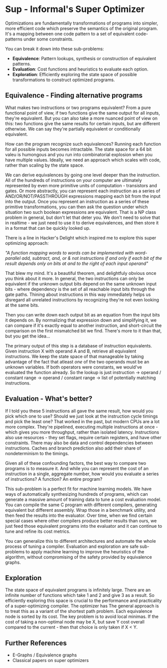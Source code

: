 # Sup - Informal's Super Optimizer
Optimizations are fundamentally transformations of programs into simpler, more efficient code which preserve the semantics of the original program.
It's a mapping between one code pattern to a set of equivalent code-patterns under some constraints.
 
You can break it down into these sub-problems:
* **Equivalence**: Pattern lookups, synthesis or construction of equivalent patterns.
* **Evaluation**: Cost functions and heuristics to evaluate each option.
* **Exploration**: Efficiently exploring the state space of possible transformations to construct optimized programs.

## Equivalence - Finding alternative programs
What makes two instructions or two programs equivalent? From a pure functional point of view, if two functions give the same output for all inputs, they're equivalent. But you can also take a more nuanced point of view on this: two functions give the same results for certain inputs, but are different otherwise. We can say they're partially equivalent or conditionally equivalent.

How can the program recognize such equivalences? Running each function for all possible inputs becomes intractable. The state space for a 64 bit valeu is humongous and you run into combinatorial explosion when you have multiple values. Ideally, we need an approach which scales with code, rather than scaling by the state space.

We can derive equivalences by going one level deeper than the instruction. All of the hundreds of instructions on your computer are ultimately represented by even more primitive units of computation - transistors and gates. Or more abstractly, you can represent each instruction as a series of AND/OR/NOT/PASSTHROUGH expressions mapping each bit from the input into the output. 
Once you represent an instruction as a series of these primitive transformations, you can then ask the question under which situation two such boolean expressions are equivalent. That is a NP class problem in general, but don't let that deter you. We don't need to solve that in realtime - we just need to use it to derive equivalences, and then store it in a format that can be quickly looked up.

There is a line in Hacker's Delight which inspired me to explore this super optimizing approach:

*"A function mapping words to words can be implemented with word-parallel add, subtract, and, or & not instructions if and only if each bit of the result depends only on bits at and to the right of each input operand"*

That blew my mind. It's a beautiful theorem, and delightfuly obvious once you think about it more. In general, the two instructions can only be equivalent if the unknown output bits depend on the same unknown input bits - where dependency is the set of all reachable input bits through the gate paths. Thining about instructions in this way immediately helps us disregard all unrelated instructions by recognizing they're not even looking at the same bits. 

Then you can write down each output bit as an equation from the input bits it depends on. By normalizing that expression down and simplifying it, we can compare if it's exactly equal to another instruction, and short-circuit the comparison on the first mismatched bit we find. There's more to it than that, but you get the idea...

The primary output of this step is a database of instruction equivalents. Given instruction X with operand A and B, retrieve all equivalent instructions. We keep the state space of that manageable by taking advantage of the fact that atleast *one* of the two operands must be an unknown variables. If both operators were constants, we would've evaluated the function already. So the lookup is just instruction -> operand / constant range -> operand / constant range -> list of potentially matching instructions.

## Evaluation - What's better?
If I told you these 5 instructions all gave the same result, how would you pick which one to use? Should we just look at the instruction cycle timings and pick the least one? That worked in the past, but modern CPUs are a lot more complex. They're pipelined, executing multiple instructions at once - which gives you more throughput, rather than isolated latency. Instructions also use resources - they set flags, require certain registers, and have other constraints. There may also be data and control dependencies between instructions. Caches and branch prediction also add their share of nondeterminism to the timings.

Given all of these confounding factors, the best way to compare two programs is to measure it. And while you can represent the cost of an instruction in a single, aggregate number, how would you evaluate a series of instructions? A function? An entire program?

This sub-problem is a perfect fit for machine learning models. We have ways of automatically synthesizing hundreds of programs, which can generate a massive amount of training data to tune a cost evaluation model. You can compile the same C program with different compilers, generating equivalent but different assembly. Wrap those in a benchmark utility, and then feed the results into the evaluator. Over time, when we find certain special cases where other compilers produce better results than ours, we just feed those equivalent programs into the evaluator and it can continue to tune and refine its cost metrics. 

You can generalize this to different architectures and automate the whole process of tuning a compiler. Evaluation and exploration are safe sub-problems to apply machine learning to improve the heuristics of the algorithm, without compromising of the safety provided by equivalence graphs.

## Exploration
The state space of equivalent programs is infinitely large. There are an infinite number of functions which take 1 and 2 and give 3 as a result. So efficiently exploring this space is crucial to the performance and practicality of a super-optimizing compiler. The optimizer has 
The general approach is to treat this as a variant of the shortest path problem. 
Each equivalence node is sorted by its cost. The key problem is to avoid local minimas. If the cost of taking a non-optimal node may be X, but save Y cost overall compared to the current - then that choice is only taken if X < Y. 



## Further References
- E-Graphs / Equivalence graphs
- Classical papers on super optimizers

